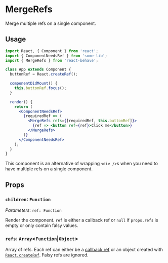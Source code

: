 <!--
  THIS FILE WAS GENERATED!
  Don't make any changes in it, update src/components/MergeRefs/MergeRefs.js instead.
  If you still need to make changes in this file, remove this header so it won't be overridden.
-->

# MergeRefs

[callback-refs]: https://reactjs.org/docs/refs-and-the-dom.html#callback-refs
[create-ref]: https://reactjs.org/docs/react-api.html#reactcreateref

Merge multiple refs on a single component.

## Usage

```jsx
import React, { Component } from 'react';
import { ComponentNeedsRef } from 'some-lib';
import { MergeRefs } from 'react-behave';

class App extends Component {
  buttonRef = React.createRef();

  componentDidMount() {
    this.buttonRef.focus();
  }

  render() {
    return (
      <ComponentNeedsRef>
        {requiredRef => (
          <MergeRefs refs={[requiredRef, this.buttonRef]}>
            {ref => <button ref={ref}>Click me</button>}
          </MergeRefs>
        )}
      </ComponentNeedsRef>
    );
  }
}
```

This component is an alternative of wrapping `<div />`s when you need to have multiple refs on a single component.

## Props

### `children`: `Function`

_Parameters_: `ref: Function`

Render the component.
`ref` is either a callback ref or `null` if `props.refs` is empty or only contain falsy values.

### `refs`: `Array`<`Function`|`Object`>

Array of refs.
Each ref can either be a [callback ref][callback-refs] or an object created with [`React.createRef`][create-ref].
Falsy refs are ignored.
